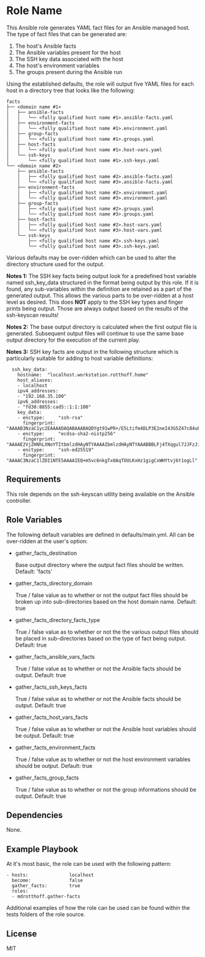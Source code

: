 Role Name
=========

This Ansible role generates YAML fact files for an Ansible managed host.  The type of fact files that can be generated are:

1. The host's Ansible facts
2. The Ansible variables present for the host
3. The SSH key data associated with the host
4. The host's environment variables
5. The groups present during the Ansible run

Using the established defaults, the role will output five YAML files for each host in a directory tree that looks like the following:

    facts
    ├── <domain name #1>
    │   ├── ansible-facts
    │   │   └── <fully qualified host name #1>.ansible-facts.yaml
    │   ├── environment-facts
    │   │   └── <fully qualified host name #1>.environment.yaml
    │   ├── group-facts
    │   │   └── <fully qualified host name #1>.groups.yaml
    │   ├── host-facts
    │   │   └── <fully qualified host name #1>.host-vars.yaml
    │   └── ssh-keys
    │       └── <fully qualified host name #1>.ssh-keys.yaml
    └── <domain name #2>
        ├── ansible-facts
        │   ├── <fully qualified host name #2>.ansible-facts.yaml
        │   └── <fully qualified host name #3>.ansible-facts.yaml
        ├── environment-facts
        │   ├── <fully qualified host name #2>.environment.yaml
        │   └── <fully qualified host name #3>.environment.yaml
        ├── group-facts
        │   ├── <fully qualified host name #2>.groups.yaml
        │   └── <fully qualified host name #3>.groups.yaml
        ├── host-facts
        │   ├── <fully qualified host name #2>.host-vars.yaml
        │   └── <fully qualified host name #3>.host-vars.yaml
        └── ssh-keys
            ├── <fully qualified host name #2>.ssh-keys.yaml
            └── <fully qualified host name #3>.ssh-keys.yaml

Various defaults may be over-ridden which can be used to alter the directory structure used for the output.

**Notes 1:** The SSH key facts being output look for a predefined host variable named ssh\_key\_data structured in the format being output by this role.  If it is found, any sub-variables within the definition are retained as a part of the generated output.  This allows the various parts to be over-ridden at a host level as desired.  This does **NOT** apply to the SSH key types and finger prints being output.  Those are always output based on the results of the ssh-keyscan results!

**Notes 2:**  The base output directory is calculated when the first output file is generated.  Subsequent output files will continue to use the same base output directory for the execution of the current play.

**Notes 3:**  SSH key facts are output in the following structure which is particularly suitable for adding to host variable definitions:

      ssh_key_data:
        hostname:  "localhost.workstation.rotthoff.home"
        host_aliases:
        - localhost
        ipv4_addresses:
        - "192.168.35.100"
        ipv6_addresses:
        - "fd30:8855:cad5::1:1:100"
        key_data:
        - enctype:     "ssh-rsa"
          fingerprint: "AAAAB3NzaC1yc2EAAAADAQABAAABAQDYgt91wPR+/E5Ltifm4DLP3E2neI43G5Z47c84uP4F1MatjomPM6tzFyOJuduNPomWmAj5dgTm0lm+2dK9ORD+sNmCyCH29uZSctN7rjFv4n3D597+2GH6aeWJUujCXn71/X3ao+Znk5agYZjhKCiPIwMFT/Ylq0nX27DbUApt/dmPmoYFFxPgyJrPqVMgSdZ4uU6IIUFPwyX1+BZTdVfTIS8iEYKX+eP2RwKMlpSq7Fv6bSZls0nYFTDxfthCUdT2KiE0KfMsn3BcfJt2Uyk4yDxdn4x6JhDq2Gxc4Q4iqTgowk5hbkBPdj6daCnOioGCNLOVCZnuOVv7Fh8hvsQN"
        - enctype:     "ecdsa-sha2-nistp256"
          fingerprint: "AAAAE2VjZHNhLXNoYTItbmlzdHAyNTYAAAAIbmlzdHAyNTYAAABBBLFj4TXqgul7JJFzJif8uSXkv/uHVSLHR135E5JToysmDlV16na8WiTtmN6dJbVPmLK5ROBkJou51IphfkKPZIU="
        - enctype:     "ssh-ed25519"
          fingerprint: "AAAAC3NzaC1lZDI1NTE5AAAAIEQ+m5vc6nkgTx0AqTOULKxHz1gigCxWHYtvj6t1ogLl"


Requirements
------------

This role depends on the ssh-keyscan utility being available on the Ansible controller.

Role Variables
--------------

The following default variables are defined in defaults/main.yml.  All can be over-ridden at the user's option:

* gather\_facts\_destination

  Base output directory where the output fact files should be written.
  Default: 'facts'

* gather\_facts\_directory\_domain

  True / false value as to whether or not the output fact files should be broken up into sub-directories based on the host domain name.
  Default: true

* gather\_facts\_directory\_facts\_type

  True / false value as to whether or not the the various output files should be placed in sub-directories based on the type of fact being output.
  Default: true

* gather\_facts\_ansible\_vars\_facts

  True / false value as to whether or not the Ansible facts should be output.
  Default: true

* gather\_facts\_ssh_keys\_facts

  True / false value as to whether or not the Ansible facts should be output.
  Default: true

* gather\_facts\_host\_vars\_facts

  True / false value as to whether or not the Ansible host variables should be output.
  Default: true

* gather\_facts\_environment\_facts

  True / false value as to whether or not the host environment variables should be output.
  Default: true

* gather\_facts\_group\_facts

  True / false value as to whether or not the group informations should be output.
  Default: true

Dependencies
------------

None.

Example Playbook
----------------

At it's most basic, the role can be used with the following pattern:

    - hosts:               localhost
      become:              false
      gather_facts:        true
      roles:
      - mdrotthoff.gather-facts

Additional examples of how the role can be used can be found within the tests folders of the role source.


License
-------

MIT
